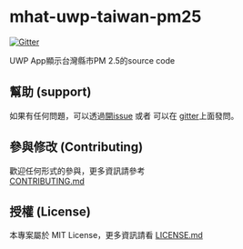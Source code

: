 ﻿# mhat-uwp-taiwan-pm25

[![Gitter](https://img.shields.io/gitter/room/nwjs/nw.js.svg)](https://gitter.im/mhat-uwp-taiwan-pm25/Lobby?utm_source=share-link&utm_medium=link&utm_campaign=share-link)

UWP App顯示台灣縣市PM 2.5的source code

## 幫助 (support)

如果有任何問題，可以透過[開issue](https://github.com/alantsai/mhat-uwp-taiwan-pm25//issues/new) 或者 可以在 [gitter](https://gitter.im/mhat-uwp-taiwan-pm25/Lobby?utm_source=share-link&utm_medium=link&utm_campaign=share-link)上面發問。

## 參與修改 (Contributing)

歡迎任何形式的參與，更多資訊請參考  
[CONTRIBUTING.md](CONTRIBUTING.md)

## 授權 (License)

本專案屬於 MIT License，更多資訊請看 [LICENSE.md](LICENSE.md)
